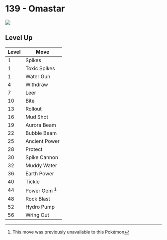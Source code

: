 # 139 - Omastar
![][139]

## Level Up

Level | Move
---   | ---
  1   | Spikes
  1   | Toxic Spikes
  1   | Water Gun
  4   | Withdraw
  7   | Leer
 10   | Bite
 13   | Rollout
 16   | Mud Shot
 19   | Aurora Beam
 22   | Bubble Beam
 25   | Ancient Power
 28   | Protect
 30   | Spike Cannon
 32   | Muddy Water
 36   | Earth Power
 40   | Tickle
 44   | Power Gem [^1]
 48   | Rock Blast
 52   | Hydro Pump
 56   | Wring Out




[^1]: This move was previously unavailable to this Pokémon

[139]: ../img/pokemon/139.png
